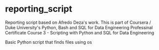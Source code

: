 # reporting_script

Reporting script based on Afredo Deza's work.
This is part of Coursera / Duke University's Python, Bash and SQL for Data Engineering Professinal Certificate
Course 3 - Scripting with Python and SQL for Data Engineering


Basic Python script that finds files using os